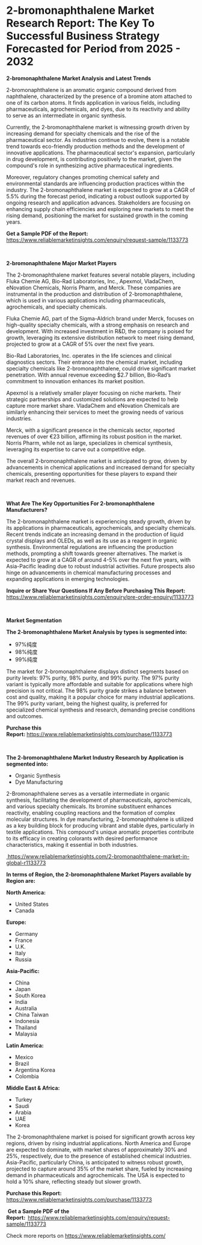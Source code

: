 <p><h1>2-bromonaphthalene Market Research Report: The Key To Successful Business Strategy Forecasted for Period from 2025 - 2032</h1></p><p><strong>2-bromonaphthalene Market Analysis and Latest Trends</strong></p>
<p><p>2-bromonaphthalene is an aromatic organic compound derived from naphthalene, characterized by the presence of a bromine atom attached to one of its carbon atoms. It finds application in various fields, including pharmaceuticals, agrochemicals, and dyes, due to its reactivity and ability to serve as an intermediate in organic synthesis. </p><p>Currently, the 2-bromonaphthalene market is witnessing growth driven by increasing demand for specialty chemicals and the rise of the pharmaceutical sector. As industries continue to evolve, there is a notable trend towards eco-friendly production methods and the development of innovative applications. The pharmaceutical sector's expansion, particularly in drug development, is contributing positively to the market, given the compound's role in synthesizing active pharmaceutical ingredients.</p><p>Moreover, regulatory changes promoting chemical safety and environmental standards are influencing production practices within the industry. The 2-bromonaphthalene market is expected to grow at a CAGR of 5.5% during the forecast period, indicating a robust outlook supported by ongoing research and application advances. Stakeholders are focusing on enhancing supply chain efficiencies and exploring new markets to meet the rising demand, positioning the market for sustained growth in the coming years.</p></p>
<p><strong>Get a Sample PDF of the Report:&nbsp;</strong> <a href="https://www.reliablemarketinsights.com/enquiry/request-sample/1133773?utm_campaign=2531&utm_medium=2&utm_source=Github&utm_content=ia&utm_term=25032025&utm_id=2-bromonaphthalene">https://www.reliablemarketinsights.com/enquiry/request-sample/1133773</a></p>
<p>&nbsp;</p>
<p><strong>2-bromonaphthalene Major Market Players</strong></p>
<p><p>The 2-bromonaphthalene market features several notable players, including Fluka Chemie AG, Bio-Rad Laboratories, Inc., Apexmol, VladaChem, eNovation Chemicals, Norris Pharm, and Merck. These companies are instrumental in the production and distribution of 2-bromonaphthalene, which is used in various applications including pharmaceuticals, agrochemicals, and specialty chemicals.</p><p>Fluka Chemie AG, part of the Sigma-Aldrich brand under Merck, focuses on high-quality specialty chemicals, with a strong emphasis on research and development. With increased investment in R&D, the company is poised for growth, leveraging its extensive distribution network to meet rising demand, projected to grow at a CAGR of 5% over the next five years.</p><p>Bio-Rad Laboratories, Inc. operates in the life sciences and clinical diagnostics sectors. Their entrance into the chemical market, including specialty chemicals like 2-bromonaphthalene, could drive significant market penetration. With annual revenue exceeding $2.7 billion, Bio-Rad’s commitment to innovation enhances its market position.</p><p>Apexmol is a relatively smaller player focusing on niche markets. Their strategic partnerships and customized solutions are expected to help capture more market share. VladaChem and eNovation Chemicals are similarly enhancing their services to meet the growing needs of various industries.</p><p>Merck, with a significant presence in the chemicals sector, reported revenues of over €23 billion, affirming its robust position in the market. Norris Pharm, while not as large, specializes in chemical synthesis, leveraging its expertise to carve out a competitive edge.</p><p>The overall 2-bromonaphthalene market is anticipated to grow, driven by advancements in chemical applications and increased demand for specialty chemicals, presenting opportunities for these players to expand their market reach and revenues.</p></p>
<p>&nbsp;</p>
<p><strong>What Are The Key Opportunities For 2-bromonaphthalene Manufacturers?</strong></p>
<p><p>The 2-bromonaphthalene market is experiencing steady growth, driven by its applications in pharmaceuticals, agrochemicals, and specialty chemicals. Recent trends indicate an increasing demand in the production of liquid crystal displays and OLEDs, as well as its use as a reagent in organic synthesis. Environmental regulations are influencing the production methods, prompting a shift towards greener alternatives. The market is expected to grow at a CAGR of around 4-5% over the next five years, with Asia-Pacific leading due to robust industrial activities. Future prospects also hinge on advancements in chemical manufacturing processes and expanding applications in emerging technologies.</p></p>
<p><strong>Inquire or Share Your Questions If Any Before Purchasing This Report:</strong> <a href="https://www.reliablemarketinsights.com/enquiry/pre-order-enquiry/1133773?utm_campaign=2531&utm_medium=2&utm_source=Github&utm_content=ia&utm_term=25032025&utm_id=2-bromonaphthalene">https://www.reliablemarketinsights.com/enquiry/pre-order-enquiry/1133773</a></p>
<p>&nbsp;</p>
<p><strong>Market Segmentation</strong></p>
<p><strong>The 2-bromonaphthalene Market Analysis by types is segmented into:</strong></p>
<p><ul><li>97%纯度</li><li>98%纯度</li><li>99%纯度</li></ul></p>
<p><p>The market for 2-bromonaphthalene displays distinct segments based on purity levels: 97% purity, 98% purity, and 99% purity. The 97% purity variant is typically more affordable and suitable for applications where high precision is not critical. The 98% purity grade strikes a balance between cost and quality, making it a popular choice for many industrial applications. The 99% purity variant, being the highest quality, is preferred for specialized chemical synthesis and research, demanding precise conditions and outcomes.</p></p>
<p><strong>Purchase this Report:&nbsp;</strong><a href="https://www.reliablemarketinsights.com/purchase/1133773?utm_campaign=2531&utm_medium=2&utm_source=Github&utm_content=ia&utm_term=25032025&utm_id=2-bromonaphthalene">https://www.reliablemarketinsights.com/purchase/1133773</a></p>
<p>&nbsp;</p>
<p><strong>The 2-bromonaphthalene Market Industry Research by Application is segmented into:</strong></p>
<p><ul><li>Organic Synthesis</li><li>Dye Manufacturing</li></ul></p>
<p><p>2-Bromonaphthalene serves as a versatile intermediate in organic synthesis, facilitating the development of pharmaceuticals, agrochemicals, and various specialty chemicals. Its bromine substituent enhances reactivity, enabling coupling reactions and the formation of complex molecular structures. In dye manufacturing, 2-bromonaphthalene is utilized as a key building block for producing vibrant and stable dyes, particularly in textile applications. This compound's unique aromatic properties contribute to its efficacy in creating colorants with desired performance characteristics, making it essential in both industries.</p></p>
<p><a href="https://www.reliablemarketinsights.com/2-bromonaphthalene-market-in-global-r1133773?utm_campaign=2531&utm_medium=2&utm_source=Github&utm_content=ia&utm_term=25032025&utm_id=2-bromonaphthalene">&nbsp;https://www.reliablemarketinsights.com/2-bromonaphthalene-market-in-global-r1133773</a></p>
<p><strong>In terms of Region, the 2-bromonaphthalene Market Players available by Region are:</strong></p>
<p>
    <p> <strong> North America: </strong>
        <ul>
            <li>United States</li>
            <li>Canada</li>
        </ul>
        </p> 
    <p> <strong> Europe: </strong>
        <ul>
            <li>Germany</li>
            <li>France</li>
            <li>U.K.</li>
            <li>Italy</li>
            <li>Russia</li>
        </ul>
        </p> 
    <p> <strong> Asia-Pacific: </strong>
        <ul>
            <li>China</li>
            <li>Japan</li>
            <li>South Korea</li>
            <li>India</li>
            <li>Australia</li>
            <li>China Taiwan</li>
            <li>Indonesia</li>
            <li>Thailand</li>
            <li>Malaysia</li>
        </ul>
        </p> 
    <p> <strong> Latin America: </strong>
        <ul>
            <li>Mexico</li>
            <li>Brazil</li>
            <li>Argentina Korea</li>
            <li>Colombia</li>
        </ul>
        </p> 
    <p> <strong> Middle East & Africa: </strong>
        <ul>
            <li>Turkey</li>
            <li>Saudi</li>
            <li>Arabia</li>
            <li>UAE</li>
            <li>Korea</li>
        </ul>
    </p>
    </p>
<p><p>The 2-bromonaphthalene market is poised for significant growth across key regions, driven by rising industrial applications. North America and Europe are expected to dominate, with market shares of approximately 30% and 25%, respectively, due to the presence of established chemical industries. Asia-Pacific, particularly China, is anticipated to witness robust growth, projected to capture around 35% of the market share, fueled by increasing demand in pharmaceuticals and agrochemicals. The USA is expected to hold a 10% share, reflecting steady but slower growth.</p></p>
<p><strong>Purchase this Report: </strong><a href="https://www.reliablemarketinsights.com/purchase/1133773?utm_campaign=2531&utm_medium=2&utm_source=Github&utm_content=ia&utm_term=25032025&utm_id=2-bromonaphthalene">https://www.reliablemarketinsights.com/purchase/1133773</a></p>
<p>&nbsp;<strong>Get a Sample PDF of the Report:&nbsp;&nbsp;</strong><a href="https://www.reliablemarketinsights.com/enquiry/request-sample/1133773?utm_campaign=2531&utm_medium=2&utm_source=Github&utm_content=ia&utm_term=25032025&utm_id=2-bromonaphthalene">https://www.reliablemarketinsights.com/enquiry/request-sample/1133773</a></p>
<p><strong></strong></p>
<p>Check more reports on <a href="https://www.reliablemarketinsights.com/?utm_campaign=2531&utm_medium=2&utm_source=Github&utm_content=ia&utm_term=25032025&utm_id=2-bromonaphthalene">https://www.reliablemarketinsights.com/</a></p>